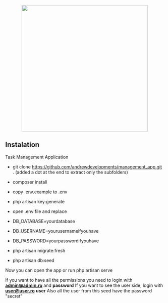 <p align="center"><img src="https://res.cloudinary.com/dtfbvvkyp/image/upload/v1566331377/laravel-logolockup-cmyk-red.svg" width="400"></p>

## Instalation

Task Management Application

- git clone https://github.com/andrewdevelopments/management_app.git . (added a dot at the end to extract only the subfolders)
- composer install
- copy .env.example to .env
- php artisan key:generate

- open .env file and replace 
- DB_DATABASE=yourdatabase
- DB_USERNAME=yourusernameifyouhave
- DB_PASSWORD=yourpasswordifyouhave

- php artisan migrate:fresh
- php artisan db:seed

Now you can open the app or run php artisan serve

If you want to have all the permissions you need to login with <strong>admin@admin.ro</strong> and <strong>password</strong>
If you want to see the user side, login with <strong>user@user.ro</strong> <strong>user</strong>
Also all the user from this seed have the  password "secret"